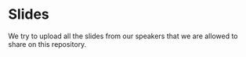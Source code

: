 # Slides

We try to upload all the slides from our speakers that we are allowed to share on this repository.


